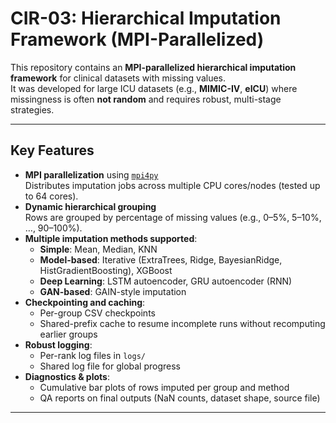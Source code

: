 # CIR-03: Hierarchical Imputation Framework (MPI-Parallelized)

This repository contains an **MPI-parallelized hierarchical imputation framework** for clinical datasets with missing values.  
It was developed for large ICU datasets (e.g., **MIMIC-IV**, **eICU**) where missingness is often **not random** and requires robust, multi-stage strategies.

---

## Key Features

- **MPI parallelization** using [`mpi4py`](https://mpi4py.readthedocs.io/)  
  Distributes imputation jobs across multiple CPU cores/nodes (tested up to 64 cores).
- **Dynamic hierarchical grouping**  
  Rows are grouped by percentage of missing values (e.g., 0–5%, 5–10%, …, 90–100%).
- **Multiple imputation methods supported**:
  - **Simple**: Mean, Median, KNN
  - **Model-based**: Iterative (ExtraTrees, Ridge, BayesianRidge, HistGradientBoosting), XGBoost
  - **Deep Learning**: LSTM autoencoder, GRU autoencoder (RNN)
  - **GAN-based**: GAIN-style imputation
- **Checkpointing and caching**:
  - Per-group CSV checkpoints
  - Shared-prefix cache to resume incomplete runs without recomputing earlier groups
- **Robust logging**:
  - Per-rank log files in `logs/`
  - Shared log file for global progress
- **Diagnostics & plots**:
  - Cumulative bar plots of rows imputed per group and method
  - QA reports on final outputs (NaN counts, dataset shape, source file)

---
